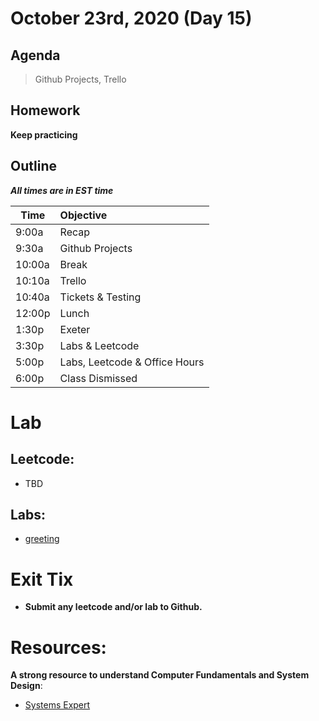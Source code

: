 # October 23rd, 2020 (Day 15)

## Agenda
> Github Projects, Trello

## Homework 
**Keep practicing**

## Outline
_**All times are in EST time**_

| Time   | Objective                        |
| -------|:---------------------------------|
| 9:00a  | Recap                            |
| 9:30a  | Github Projects                  |    
| 10:00a | Break                            |
| 10:10a | Trello                           |
| 10:40a | Tickets & Testing                |
| 12:00p | Lunch                            |
| 1:30p  | Exeter                           | 
| 3:30p  | Labs & Leetcode                  |
| 5:00p  | Labs, Leetcode & Office Hours    |
| 6:00p  | Class Dismissed                  |

# Lab
  ## Leetcode:
  - TBD 
  
  ## Labs:
  - [greeting](./labs/greeting.md)

# Exit Tix 
  - **Submit any leetcode and/or lab to Github.**

# Resources:
**A strong resource to understand Computer Fundamentals and System Design**:
- [Systems Expert](https://www.algoexpert.io/systems/product)